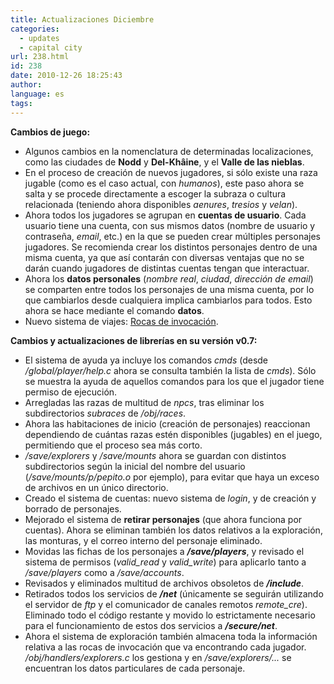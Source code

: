 ```yaml
---
title: Actualizaciones Diciembre
categories:
  - updates
  - capital city
url: 238.html
id: 238
date: 2010-12-26 18:25:43
author:
language: es
tags:
---
```


**Cambios de juego:**

* Algunos cambios en la nomenclatura de determinadas localizaciones, como las ciudades de **Nodd** y **Del-Khâine**, y el **Valle de las nieblas**.
* En el proceso de creación de nuevos jugadores, si sólo existe una raza jugable (como es el caso actual, con _humanos_), este paso ahora se salta y se procede directamente a escoger la subraza o cultura relacionada (teniendo ahora disponibles _aenures_, _tresios_ y _velan_).
* Ahora todos los jugadores se agrupan en **cuentas de usuario**. Cada usuario tiene una cuenta, con sus mismos datos (nombre de usuario y contraseña, _email_, etc.) en la que se pueden crear múltiples personajes jugadores. Se recomienda crear los distintos personajes dentro de una misma cuenta, ya que así contarán con diversas ventajas que no se darán cuando jugadores de distintas cuentas tengan que interactuar.
* Ahora los **datos personales** (_nombre real_, _ciudad_, _dirección de email_) se comparten entre todos los personajes de una misma cuenta, por lo que cambiarlos desde cualquiera implica cambiarlos para todos. Esto ahora se hace mediante el comando **datos**.
* Nuevo sistema de viajes: [Rocas de invocación](http://www.ciudadcapital.net/archivo/nuevo-sistema-de-viajes-rocas-de-invocacion/).

**Cambios y actualizaciones de librerías en su versión v0.7:**

* El sistema de ayuda ya incluye los comandos _cmds_ (desde _/global/player/help.c_ ahora se consulta también la lista de _cmds_). Sólo se muestra la ayuda de aquellos comandos para los que el jugador tiene permiso de ejecución.
* Arregladas las razas de multitud de _npcs_, tras eliminar los subdirectorios _subraces_ de _/obj/races_.
* Ahora las habitaciones de inicio (creación de personajes) reaccionan dependiendo de cuántas razas estén disponibles (jugables) en el juego, permitiendo que el proceso sea más corto.
* _/save/explorers_ y _/save/mounts_ ahora se guardan con distintos subdirectorios según la inicial del nombre del usuario (_/save/mounts/p/pepito.o_ por ejemplo), para evitar que haya un exceso de archivos en un único directorio.
* Creado el sistema de cuentas: nuevo sistema de _login_, y de creación y borrado de personajes.
* Mejorado el sistema de **retirar personajes** (que ahora funciona por cuentas). Ahora se eliminan también los datos relativos a la exploración, las monturas, y el correo interno del personaje eliminado.
* Movidas las fichas de los personajes a _**/save/players**_, y revisado el sistema de permisos (_valid_read_ y _valid_write_) para aplicarlo tanto a _/save/players_ como a _/save/accounts_.
* Revisados y eliminados multitud de archivos obsoletos de _**/include**_.
* Retirados todos los servicios de _**/net**_ (únicamente se seguirán utilizando el servidor de _ftp_ y el comunicador de canales remotos _remote_cre_). Eliminado todo el código restante y movido lo estrictamente necesario para el funcionamiento de estos dos servicios a _**/secure/net**_.
* Ahora el sistema de exploración también almacena toda la información relativa a las rocas de invocación que va encontrando cada jugador. _/obj/handlers/explorers.c_ los gestiona y en _/save/explorers/..._ se encuentran los datos particulares de cada personaje.
